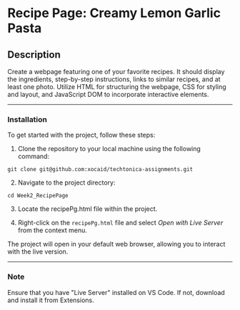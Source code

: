 # Recipe Page: Creamy Lemon Garlic Pasta

## Description
 Create a webpage featuring one of your favorite recipes. It should display the ingredients, step-by-step instructions, links to similar recipes, and at least one photo. Utilize HTML for structuring the webpage, CSS for styling and layout, and JavaScript DOM to incorporate interactive elements.

---
### Installation
To get started with the project, follow these steps:
<br/>

1. Clone the repository to your local machine using the following command:
```
git clone git@github.com:xocaid/techtonica-assignments.git
```
2. Navigate to the project directory:
```
cd Week2_RecipePage
```
3. Locate the recipePg.html file within the project.

4. Right-click on the `recipePg.html` file and select <i>Open with Live Server</i> from the context menu.

The project will open in your default web browser, allowing you to interact with the live version.

---
### Note
Ensure that you have "Live Server" installed on VS Code. If not, download and install it from Extensions.